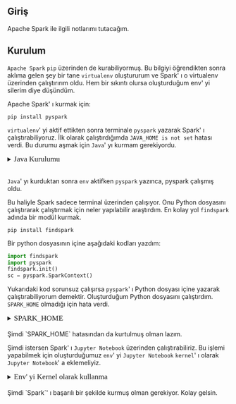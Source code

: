 ## Giriş

Apache Spark ile ilgili notlarımı tutacağım.

## Kurulum

`Apache Spark` `pip` üzerinden de kurabiliyormuş. Bu bilgiyi öğrendikten sonra aklıma gelen şey bir tane `virtualenv` oluştururum ve Spark' ı o virtualenv üzerinden çalıştırırım oldu. Hem bir sıkıntı olursa oluşturduğum env' yi silerim diye düşündüm.

Apache Spark' ı kurmak için:
```
pip install pyspark
```

`virtualenv`' yi aktif ettikten sonra terminale `pyspark` yazarak Spark' ı çalıştırabiliyoruz. İlk olarak çalıştırdığımda `JAVA_HOME is not set` hatası verdi. Bu durumu aşmak için `Java`' yı kurmam gerekiyordu.

<details>
<summary>
<span style="font: 17px bold">Java Kurulumu</span>
</summary>
<br/>

JDK indirdikten sonra inen `tar.gz` dosyasını çıkardım. Çıkan dosya `OpenJDK11U-jdk_x64_linux_hotspot_11.0.9.1_1` adında bir klasördü ve o klasörün içinde ise `jdk-11.0.9.1+1` adında başka bir klasör vardı.

İçteki klasörü `jdk-11` adıyla `/opt/java` klasörünün altına taşıdım.

```
sudo mkdir /opt/java
sudo mv /OpenJDK11U-jdk_x64_linux_hotspot_11.0.9.1_1/jdk-11.0.9.1+1 java/jdk-11
```

Taşıma işleminden sonra `.bashrc` dosyasının içine `java` yolunu ekledim.

```
JAVA_HOME="/opt/java/jdk-11"
export PATH="${PATH}:$NODE_HOME/bin:$JAVA_HOME/bin"
```

Aktifleştirmek için:
```
source .bashrc
```

</details>

<br/>

`Java`' yı kurduktan sonra `env` aktifken `pyspark` yazınca, pyspark çalışmış oldu.

Bu haliyle Spark sadece terminal üzerinden çalışıyor. Onu Python dosyasını çalıştırarak çalıştırmak için neler yapılabilir araştırdım. En kolay yol `findspark` adında bir modül kurmak.

```
pip install findspark
```

Bir python dosyasının içine aşağıdaki kodları yazdım: 

```python
import findspark
import pyspark
findspark.init()
sc = pyspark.SparkContext()
```
Yukarıdaki kod sorunsuz çalışırsa `pyspark`' ı Python dosyası içine yazarak çalıştırabiliyorum demektir. Oluşturduğum Python dosyasını çalıştırdım. `SPARK_HOME` olmadığı için hata verdi.


<details>
<summary>
<span style="font: 17px bold">SPARK_HOME</span>
</summary>
<br/>
Bu işlem için ise `.bashrc` dosyasının içine aşağıdaki kısmı ekledim.

```bash
export SPARK_HOME="env_yolu/env_adı/lib/python3.8/site-packages/pyspark"
```

Bu yol oluşturduğum `env` içindeki `pyspark`' ın dosya yolu.

Yukarıdaki işlemi yaptıktan sonra:
```
source .bashrc
```

Eğer python dosyasını VsCode üzerinden çalıştırıyorsan VsCode' u kapat-aç ya da terminal üzerinden çalışıyorsan terminali kapat ve env' yi tekrar aktifleştir. Şimdi Python dosyasını tekrar çalıştır.

</details>
<br/>
Şimdi `SPARK_HOME` hatasından da kurtulmuş olman lazım. 

Şimdi istersen Spark' ı `Jupyter Notebook` üzerinden çalıştırabiliriz. Bu işlemi yapabilmek için oluşturduğumuz `env`' yi `Jupyter Notebook` `kernel`' ı olarak `Jupyter Notebook`' a eklemeliyiz.

<details>
<summary>
<span style="font: 17px bold">
Env' yi Kernel olarak kullanma
</span>
</summary>
<br/>
Oluşturduğumuz `env`' yi `Jupyter Notebook` `kernel`' ı olarak kullanmak için env' ye aşağıdaki modülü kurmamız gerekiyor.

```
pip install ipykernel
```

Kurulduktan sonra aşağıdaki işlem ile kurduğumuz `env`' yi `Jupyter kernel`' ı olarak kullanabileceğiz.
  
```
python -m ipykernel install --user --name ENVNAME
```

Bu işlemlerden sonra terminal' e `jupyter-notebook` yazarak oluşturduğumuz `env`' yi `kernel` olarak kullanabiliriz. Yeni `ipbynb` dosyasını oluşturmak için `New` butonuna tıkladığımızda `Notebook` kısmında `env`' mizin adını `--name` parametresine veridiğimiz değerle görmemiz gerekiyor.

</details>

<br/>
Şimdi `Spark`' ı başarılı bir şekilde kurmuş olman gerekiyor. Kolay gelsin.